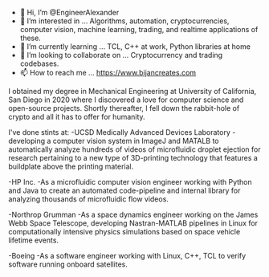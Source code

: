 - 👋 Hi, I’m @EngineerAlexander
- 👀 I’m interested in ... Algorithms, automation, cryptocurrencies, computer vision, machine learning, trading, and realtime applications of these.
- 🌱 I’m currently learning ... TCL, C++ at work, Python libraries at home
- 💞️ I’m looking to collaborate on ... Cryptocurrency and trading codebases.
- 📫 How to reach me ... https://www.bijancreates.com

I obtained my degree in Mechanical Engineering at University of California, San Diego in 2020 where I discovered a love for computer science and open-source projects. Shortly thereafter, I fell down the rabbit-hole of crypto and all it has to offer for humanity.


I've done stints at:
-UCSD Medically Advanced Devices Laboratory
-developing a computer vision system in ImageJ and MATALB to automatically analyze hundreds of videos of microfluidic droplet ejection for research pertaining to a new type of 3D-printing technology that features a buildplate above the printing material.

-HP Inc.
-As a microfluidic computer vision engineer working with Python and Java to create an automated code-pipeline and internal library for analyzing thousands of microfluidic flow videos.

-Northrop Grumman
-As a space dynamics engineer working on the James Webb Space Telescope, developing Nastran-MATLAB pipelines in Linux for computationally intensive physics simulations based on space vehicle lifetime events.

-Boeing
-As a software engineer working with Linux, C++, TCL to verify software running onboard satellites.
